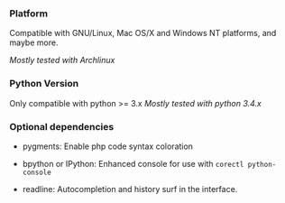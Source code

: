 ### Platform ###

Compatible with GNU/Linux, Mac OS/X and Windows NT platforms,
and maybe more.

*Mostly tested with Archlinux*


### Python Version ###

Only compatible with python >= 3.x
*Mostly tested with python 3.4.x*


### Optional dependencies ###

* pygments:
    Enable php code syntax coloration

* bpython or IPython:
    Enhanced console for use with `corectl python-console`

* readline:
    Autocompletion and history surf in the interface.
